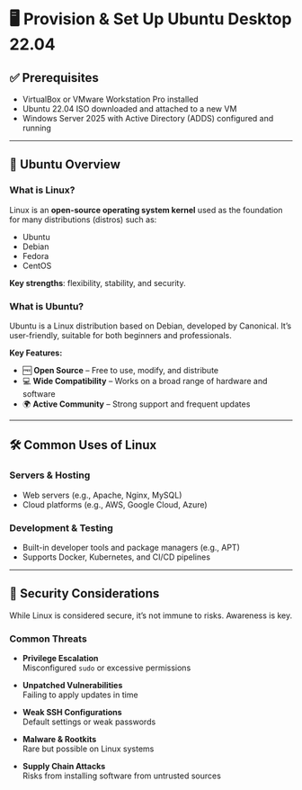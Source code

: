 # 🖥️ Provision & Set Up Ubuntu Desktop 22.04

## ✅ Prerequisites

- VirtualBox or VMware Workstation Pro installed
- Ubuntu 22.04 ISO downloaded and attached to a new VM
- Windows Server 2025 with Active Directory (ADDS) configured and running

---

## 🐧 Ubuntu Overview

### What is Linux?

Linux is an **open-source operating system kernel** used as the foundation for many distributions (distros) such as:

- Ubuntu  
- Debian  
- Fedora  
- CentOS  

**Key strengths**: flexibility, stability, and security.

### What is Ubuntu?

Ubuntu is a Linux distribution based on Debian, developed by Canonical. It’s user-friendly, suitable for both beginners and professionals.

**Key Features:**

- 🆓 **Open Source** – Free to use, modify, and distribute  
- 💻 **Wide Compatibility** – Works on a broad range of hardware and software  
- 🌍 **Active Community** – Strong support and frequent updates

---

## 🛠️ Common Uses of Linux

### Servers & Hosting

- Web servers (e.g., Apache, Nginx, MySQL)
- Cloud platforms (e.g., AWS, Google Cloud, Azure)

### Development & Testing

- Built-in developer tools and package managers (e.g., APT)
- Supports Docker, Kubernetes, and CI/CD pipelines

---

## 🔐 Security Considerations

While Linux is considered secure, it’s not immune to risks. Awareness is key.

### Common Threats

- **Privilege Escalation**  
  Misconfigured `sudo` or excessive permissions

- **Unpatched Vulnerabilities**  
  Failing to apply updates in time

- **Weak SSH Configurations**  
  Default settings or weak passwords

- **Malware & Rootkits**  
  Rare but possible on Linux systems

- **Supply Chain Attacks**  
  Risks from installing software from untrusted sources
